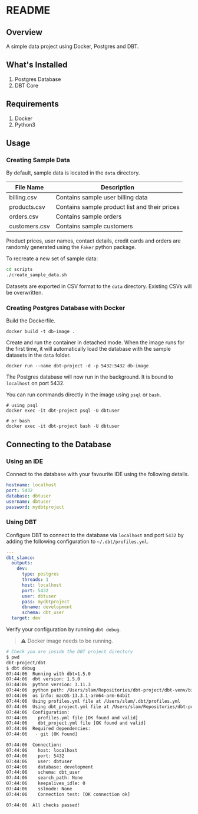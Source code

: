 # README

## Overview

A simple data project using Docker, Postgres and DBT.

## What's Installed

1. Postgres Database
2. DBT Core

## Requirements

1. Docker
2. Python3

## Usage

### Creating Sample Data

By default, sample data is located in the `data` directory.

| File Name        | Description                                   |
| ---------------- | --------------------------------------------- |
| billing.csv      | Contains sample user billing data             |
| products.csv     | Contains sample product list and their prices |
| orders.csv       | Contains sample orders                        |
| customers.csv    | Contains sample customers                     |

Product prices, user names, contact details, credit cards and orders are
randomly generated using the `Faker` python package.

To recreate a new set of sample data:

```bash
cd scripts
./create_sample_data.sh
```

Datasets are exported in CSV format to the `data` directory. Existing CSVs will
be overwritten.

### Creating Postgres Database with Docker

Build the Dockerfile.

``` shell
docker build -t db-image .
```

Create and run the container in detached mode. When the image runs for the first
time, it will automatically load the database with the sample datasets in the
`data` folder.

```shell
docker run --name dbt-project -d -p 5432:5432 db-image

```

The Postgres database will now run in the background.
It is bound to `localhost` on port 5432.

You can run commands directly in the image using `psql` or `bash`.

```shell
# using psql
docker exec -it dbt-project psql -U dbtuser

# or bash
docker exec -it dbt-project bash -U dbtuser
```

## Connecting to the Database

### Using an IDE

Connect to the database with your favourite IDE using the following
details.

```yaml
hostname: localhost
port: 5432
database: dbtuser
username: dbtuser
password: mydbtproject
```

### Using DBT

Configure DBT to connect to the database via `localhost` and port `5432` by
adding the following configuration to `~/.dbt/profiles.yml`.

```yaml
---
dbt_slamco:
  outputs:
    dev:
      type: postgres
      threads: 1
      host: localhost
      port: 5432
      user: dbtuser
      pass: mydbtproject
      dbname: development
      schema: dbt_user
  target: dev
```

Verify your configuration by running `dbt debug`.

> :warning: Docker image needs to be running.

```bash
# Check you are inside the DBT project directory
$ pwd
dbt-project/dbt
$ dbt debug
07:44:06  Running with dbt=1.5.0
07:44:06  dbt version: 1.5.0
07:44:06  python version: 3.11.3
07:44:06  python path: /Users/slam/Repositories/dbt-project/dbt-venv/bin/python3.11
07:44:06  os info: macOS-13.3.1-arm64-arm-64bit
07:44:06  Using profiles.yml file at /Users/slam/.dbt/profiles.yml
07:44:06  Using dbt_project.yml file at /Users/slam/Repositories/dbt-project/dbt/dbt_project.yml
07:44:06  Configuration:
07:44:06    profiles.yml file [OK found and valid]
07:44:06    dbt_project.yml file [OK found and valid]
07:44:06  Required dependencies:
07:44:06   - git [OK found]

07:44:06  Connection:
07:44:06    host: localhost
07:44:06    port: 5432
07:44:06    user: dbtuser
07:44:06    database: development
07:44:06    schema: dbt_user
07:44:06    search_path: None
07:44:06    keepalives_idle: 0
07:44:06    sslmode: None
07:44:06    Connection test: [OK connection ok]

07:44:06  All checks passed!
```
